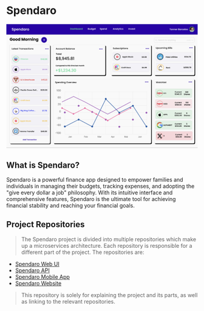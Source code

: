 # Spendaro

![Spendaro](./spendaro.png)

## What is Spendaro?

Spendaro is a powerful finance app designed to empower families and individuals in managing their budgets, tracking expenses, and adopting the "give every dollar a job" philosophy. With its intuitive interface and comprehensive features, Spendaro is the ultimate tool for achieving financial stability and reaching your financial goals.

## Project Repositories

> The Spendaro project is divided into multiple repositories which make up a microservices architecture. Each repository is responsible for a different part of the project. The repositories are:

- [Spendaro Web UI](https://github.com/TannerBarcelos/Spendaro-Web)
- [Spendaro API](https://github.com/TannerBarcelos/Spendaro-API)
- [Spendaro Mobile App](https://github.com/TannerBarcelos/Spendaro-Mobile)
- [Spendaro Website](https://github.com/TannerBarcelos/Spendaro)

> This repository is solely for explaining the project and its parts, as well as linking to the relevant repositories.
